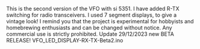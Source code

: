 This is the second version of the VFO with si 5351. I have added R-TX switching for radio transceivers. 
I used 7 segment displays, to give a vintage look!
I remind you that the project is experimental for hobbyists and homebrewing enthusiasts and can be changed without notice.
Any commercial use is strictly prohibited.
Update 29/12/2023 new BETA RELEASE! VFO_LED_DISPLAY-RX-TX-Beta2.ino
